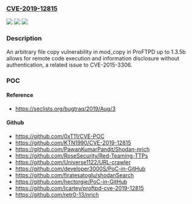 ### [CVE-2019-12815](https://cve.mitre.org/cgi-bin/cvename.cgi?name=CVE-2019-12815)
![](https://img.shields.io/static/v1?label=Product&message=n%2Fa&color=blue)
![](https://img.shields.io/static/v1?label=Version&message=n%2Fa&color=blue)
![](https://img.shields.io/static/v1?label=Vulnerability&message=n%2Fa&color=brighgreen)

### Description

An arbitrary file copy vulnerability in mod_copy in ProFTPD up to 1.3.5b allows for remote code execution and information disclosure without authentication, a related issue to CVE-2015-3306.

### POC

#### Reference
- https://seclists.org/bugtraq/2019/Aug/3

#### Github
- https://github.com/0xT11/CVE-POC
- https://github.com/KTN1990/CVE-2019-12815
- https://github.com/PawanKumarPandit/Shodan-nrich
- https://github.com/RoseSecurity/Red-Teaming-TTPs
- https://github.com/Universe1122/URL-crawler
- https://github.com/developer3000S/PoC-in-GitHub
- https://github.com/firatesatoglu/shodanSearch
- https://github.com/hectorgie/PoC-in-GitHub
- https://github.com/lcartey/proftpd-cve-2019-12815
- https://github.com/retr0-13/nrich

